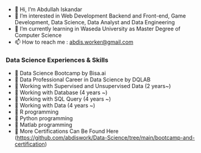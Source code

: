 - 👋 Hi, I’m Abdullah Iskandar
- 👀 I’m interested in Web Development Backend and Front-end, Game Development, Data Science, Data Analyst and Data Engineering
- 🌱 I’m currently learning in Waseda University as Master Degree of Computer Science
- 📫 How to reach me : abdis.worker@gmail.com


###  Data Science Experiences & Skills
- 💼 Data Science Bootcamp by Bisa.ai
- 💼 Data Professional Career in Data Science by DQLAB
- 💼 Working with Supervised and Unsupervised Data (2 years~)
- 💼 Working with Database (4 years ~)
- 💼 Working with SQL Query (4 years ~)
- 💼 Working with Data (4 years ~)
- 📖 R programming
- 📖 Python programming
- 📖 Matlab programming
- 👀 More Certifications Can Be Found Here (https://github.com/abdiswork/Data-Science/tree/main/bootcamp-and-certification) 


<!--- Thank You --->
